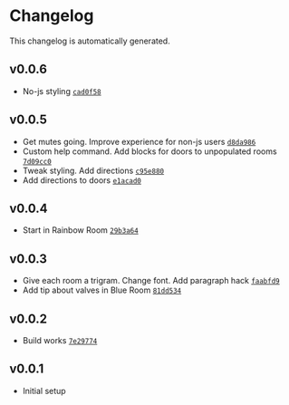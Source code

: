 # Changelog

This changelog is automatically generated.

## v0.0.6

- No-js styling [`cad0f58`](../../commit/cad0f582e0b57e5a22f6a3a8ef428773905dd148)

## v0.0.5

- Get mutes going. Improve experience for non-js users [`d8da986`](../../commit/d8da986ad63a2e342d46e5e662fbae369825f1b9)
- Custom help command. Add blocks for doors to unpopulated rooms [`7d09cc0`](../../commit/7d09cc071e17c0695356aa5e9292ca0253373665)
- Tweak styling. Add directions [`c95e880`](../../commit/c95e880706f8ba2afc9585d8c5dcbeb7d184345c)
- Add directions to doors [`e1acad0`](../../commit/e1acad0a118cff3bfd3d8d253b3cb2d095e6b42e)

## v0.0.4

- Start in Rainbow Room [`29b3a64`](../../commit/29b3a64ae80c9747ef7ed8be9bbfaed976e9e001)

## v0.0.3

- Give each room a trigram. Change font. Add paragraph hack [`faabfd9`](../../commit/faabfd98d2789db69ecf58fdbc2570e35e8c7994)
- Add tip about valves in Blue Room [`81dd534`](../../commit/81dd534b4e46262e1581eb2617c4ad54a7ef235a)

## v0.0.2

- Build works [`7e29774`](../../commit/7e2977467681985602e06598f46f30d72bebaadc)

## v0.0.1

- Initial setup
